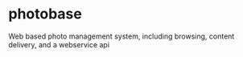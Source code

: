 photobase
=========

Web based photo management system, including browsing, content delivery, and a webservice api
